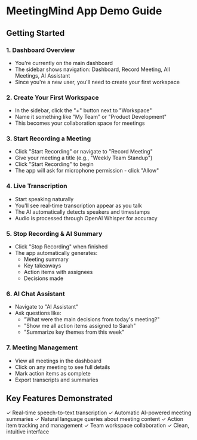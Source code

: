 # MeetingMind App Demo Guide

## Getting Started

### 1. Dashboard Overview
- You're currently on the main dashboard
- The sidebar shows navigation: Dashboard, Record Meeting, All Meetings, AI Assistant
- Since you're a new user, you'll need to create your first workspace

### 2. Create Your First Workspace
- In the sidebar, click the "+" button next to "Workspace"
- Name it something like "My Team" or "Product Development"
- This becomes your collaboration space for meetings

### 3. Start Recording a Meeting
- Click "Start Recording" or navigate to "Record Meeting"
- Give your meeting a title (e.g., "Weekly Team Standup")
- Click "Start Recording" to begin
- The app will ask for microphone permission - click "Allow"

### 4. Live Transcription
- Start speaking naturally
- You'll see real-time transcription appear as you talk
- The AI automatically detects speakers and timestamps
- Audio is processed through OpenAI Whisper for accuracy

### 5. Stop Recording & AI Summary
- Click "Stop Recording" when finished
- The app automatically generates:
  - Meeting summary
  - Key takeaways
  - Action items with assignees
  - Decisions made

### 6. AI Chat Assistant
- Navigate to "AI Assistant"
- Ask questions like:
  - "What were the main decisions from today's meeting?"
  - "Show me all action items assigned to Sarah"
  - "Summarize key themes from this week"

### 7. Meeting Management
- View all meetings in the dashboard
- Click on any meeting to see full details
- Mark action items as complete
- Export transcripts and summaries

## Key Features Demonstrated

✓ Real-time speech-to-text transcription
✓ Automatic AI-powered meeting summaries
✓ Natural language queries about meeting content
✓ Action item tracking and management
✓ Team workspace collaboration
✓ Clean, intuitive interface